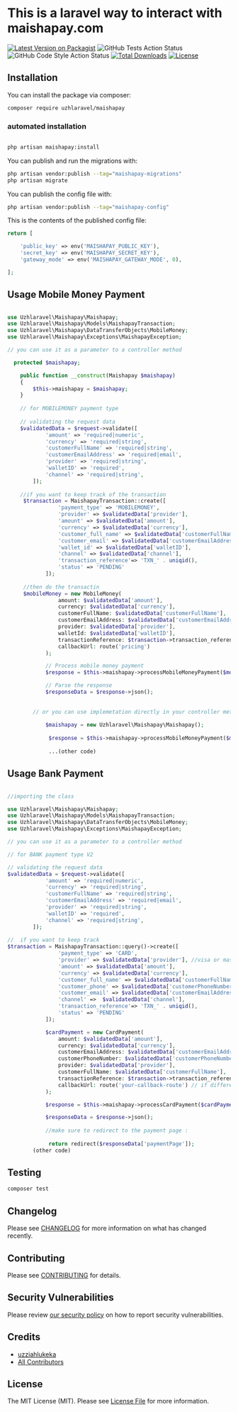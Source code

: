 # This is a laravel way to interact with maishapay.com

[![Latest Version on Packagist](https://img.shields.io/packagist/v/uzhlaravel/maishapay.svg?style=flat-square)](https://packagist.org/packages/uzhlaravel/maishapay)
![GitHub Tests Action Status](https://github.com/uzziahlukeka/maisha-pay/actions/workflows/run-tests.yml/badge.svg)
![GitHub Code Style Action Status](https://github.com/uzziahlukeka/maisha-pay/actions/workflows/fix-php-code-style-issues.yml/badge.svg)
[![Total Downloads](https://img.shields.io/packagist/dt/uzhlaravel/maishapay.svg?style=flat-square)](https://packagist.org/packages/uzhlaravel/maishapay)
[![License](https://img.shields.io/badge/license-MIT-yellow.svg)](LICENSE.md)

## Installation

You can install the package via composer:

```bash
composer require uzhlaravel/maishapay
```

### automated installation 

```bash

php artisan maishapay:install

```

You can publish and run the migrations with:

```bash
php artisan vendor:publish --tag="maishapay-migrations"
php artisan migrate
```

You can publish the config file with:

```bash
php artisan vendor:publish --tag="maishapay-config"
```

This is the contents of the published config file:

```php
return [

    'public_key' => env('MAISHAPAY_PUBLIC_KEY'),
    'secret_key' => env('MAISHAPAY_SECRET_KEY'),
    'gateway_mode' => env('MAISHAPAY_GATEWAY_MODE', 0),

];
```


## Usage Mobile Money Payment

```php

use Uzhlaravel\Maishapay\Maishapay;
use Uzhlaravel\Maishapay\Models\MaishapayTransaction;
use Uzhlaravel\Maishapay\DataTransferObjects\MobileMoney;
use Uzhlaravel\Maishapay\Exceptions\MaishapayException;

// you can use it as a parameter to a controller method

  protected $maishapay;

    public function __construct(Maishapay $maishapay)
    {
        $this->maishapay = $maishapay;
    }
    
    // for MOBILEMONEY payment type
      
    // validating the request data
    $validatedData = $request->validate([
            'amount' => 'required|numeric',
            'currency' => 'required|string',
            'customerFullName' => 'required|string',
            'customerEmailAddress' => 'required|email',
            'provider' => 'required|string',
            'walletID' => 'required',
            'channel' => 'required|string',
        ]);
        
    //if you want to keep track of the transaction
     $transaction = MaishapayTransaction::create([
                'payment_type' => 'MOBILEMONEY',
                'provider' => $validatedData['provider'],
                'amount' => $validatedData['amount'],
                'currency' => $validatedData['currency'],
                'customer_full_name' => $validatedData['customerFullName'],
                'customer_email' => $validatedData['customerEmailAddress'],
                'wallet_id' => $validatedData['walletID'],
                'channel' => $validatedData['channel'],
                'transaction_reference'=> 'TXN_' . uniqid(),
                'status' => 'PENDING'
            ]);
            
     //then do the transactin
     $mobileMoney = new MobileMoney(
                amount: $validatedData['amount'],
                currency: $validatedData['currency'],
                customerFullName: $validatedData['customerFullName'],
                customerEmailAddress: $validatedData['customerEmailAddress'],
                provider: $validatedData['provider'],
                walletId: $validatedData['walletID'],
                transactionReference: $transaction->transaction_reference,
                callbackUrl: route('pricing')
            );

            // Process mobile money payment
            $response = $this->maishapay->processMobileMoneyPayment($mobileMoney);

            // Parse the response
            $responseData = $response->json();
            
            
        // or you can use implemetation directly in your controller method
                   
            $maishapay = new Uzhlaravel\Maishapay\Maishapay();
        
             $response = $this->maishapay->processMobileMoneyPayment($mobileMoney);
             
             ...(other code)

```

## Usage Bank Payment 

```php

//importing the class

use Uzhlaravel\Maishapay\Maishapay;
use Uzhlaravel\Maishapay\Models\MaishapayTransaction;
use Uzhlaravel\Maishapay\DataTransferObjects\MobileMoney;
use Uzhlaravel\Maishapay\Exceptions\MaishapayException;

// you can use it as a parameter to a controller method

// for BANK payment type V2

// validating the request data
$validatedData = $request->validate([
            'amount' => 'required|numeric',
            'currency' => 'required|string',
            'customerFullName' => 'required|string',
            'customerEmailAddress' => 'required|email',
            'provider' => 'required|string',
            'walletID' => 'required',
            'channel' => 'required|string',
        ]);
        
//  if you want to keep track
$transaction = MaishapayTransaction::query()->create([
                'payment_type' => 'CARD',
                'provider' => $validatedData['provider'], //visa or mastercard
                'amount' => $validatedData['amount'],
                'currency' => $validatedData['currency'],
                'customer_full_name' => $validatedData['customerFullName'],
                'customer_phone' => $validatedData['customerPhoneNumber'],
                'customer_email' => $validatedData['customerEmailAddress'],
                'channel' =>  $validatedData['channel'],
                'transaction_reference'=> 'TXN_' . uniqid(),
                'status' => 'PENDING'
            ]);

            $cardPayment = new CardPayment(
                amount: $validatedData['amount'],
                currency: $validatedData['currency'],
                customerEmailAddress: $validatedData['customerEmailAddress'],
                customerPhoneNumber: $validatedData['customerPhoneNumber'],
                provider: $validatedData['provider'],
                customerFullName: $validatedData['customerFullName'],
                transactionReference: $transaction->transaction_reference,
                callbackUrl: route('your-callback-route') // if different from the one in your .env file
            );

            $response = $this->maishapay->processCardPayment($cardPayment);

            $responseData = $response->json();        
            
            //make sure to redirect to the payment page : 
            
             return redirect($responseData['paymentPage']);
        (other code)

```

## Testing

```bash
composer test
```

## Changelog

Please see [CHANGELOG](CHANGELOG.md) for more information on what has changed recently.

## Contributing

Please see [CONTRIBUTING](CONTRIBUTING.md) for details.

## Security Vulnerabilities

Please review [our security policy](../../security/policy) on how to report security vulnerabilities.

## Credits

- [uzziahlukeka](https://github.com/uzhlaravel)
- [All Contributors](../../contributors)

## License

The MIT License (MIT). Please see [License File](LICENSE.md) for more information.

